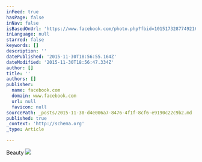```yaml
---
inFeed: true
hasPage: false
inNav: false
isBasedOnUrl: 'https://www.facebook.com/photo.php?fbid=10151732877492165&set=t.100000176306642&type=3&theater'
inLanguage: null
starred: false
keywords: []
description: ''
datePublished: '2015-11-30T18:56:55.164Z'
dateModified: '2015-11-30T18:56:47.334Z'
author: []
title: ''
authors: []
publisher:
  name: facebook.com
  domain: www.facebook.com
  url: null
  favicon: null
sourcePath: _posts/2015-11-30-d4e006a7-8476-4f1f-8cf6-e9190c22c9b2.md
published: true
_context: 'http://schema.org'
_type: Article

---
```

Beauty
![](https://scontent-ord1-1.xx.fbcdn.net/hphotos-xpf1/v/t35.0-12/1066047_10151732874562165_895479368_o.jpg?oh=c79df92c6ba4ab398e716a0164396a6a&oe=565F3E75)
